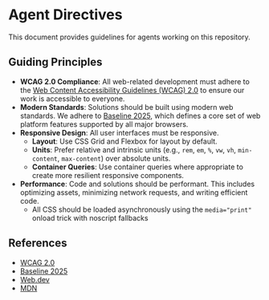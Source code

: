 # Agent Directives

This document provides guidelines for agents working on this repository.

## Guiding Principles

- **WCAG 2.0 Compliance**: All web-related development must adhere to the [Web Content Accessibility Guidelines (WCAG) 2.0](https://www.w3.org/TR/WCAG20/) to ensure our work is accessible to everyone.
- **Modern Standards**: Solutions should be built using modern web standards. We adhere to [Baseline 2025](https://web.dev/baseline/2025), which defines a core set of web platform features supported by all major browsers.
- **Responsive Design**: All user interfaces must be responsive.
    - **Layout**: Use CSS Grid and Flexbox for layout by default.
    - **Units**: Prefer relative and intrinsic units (e.g., `rem`, `em`, `%`, `vw`, `vh`, `min-content`, `max-content`) over absolute units.
    - **Container Queries**: Use container queries where appropriate to create more resilient responsive components.
- **Performance**: Code and solutions should be performant. This includes optimizing assets, minimizing network requests, and writing efficient code.
    - All CSS should be loaded asynchronously using the `media="print"` onload trick with noscript fallbacks

## References

- [WCAG 2.0](https://www.w3.org/TR/WCAG20/)
- [Baseline 2025](https://web.dev/baseline/2025)
- [Web.dev](https://web.dev/)
- [MDN](https://developer.mozilla.org/en-US/)
